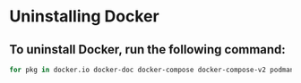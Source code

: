 # Uninstalling Docker

## To uninstall Docker, run the following command:

```bash
for pkg in docker.io docker-doc docker-compose docker-compose-v2 podman-docker containerd runc; do sudo apt-get remove $pkg; done
```


